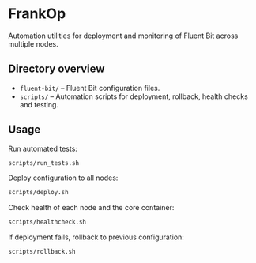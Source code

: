 # FrankOp

Automation utilities for deployment and monitoring of Fluent Bit across multiple nodes.

## Directory overview
- `fluent-bit/` – Fluent Bit configuration files.
- `scripts/` – Automation scripts for deployment, rollback, health checks and testing.

## Usage

Run automated tests:
```bash
scripts/run_tests.sh
```

Deploy configuration to all nodes:
```bash
scripts/deploy.sh
```

Check health of each node and the core container:
```bash
scripts/healthcheck.sh
```

If deployment fails, rollback to previous configuration:
```bash
scripts/rollback.sh
```
